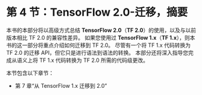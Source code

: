 # 第 4 节：TensorFlow 2.0-迁移，摘要

本书的本部分将以高级方式总结 **TensorFlow 2.0**（**TF 2.0**）的使用，以及与以前版本相比 TF 2.0 的兼容性差异。 如果您使用过 **TensorFlow 1.x**（**TF 1.x**），则本书的这一部分将重点介绍如何迁移到 TF 2.0。 尽管有一个将 TF 1.x 代码转换为 TF 2.0 的迁移 API，但它只是进行语法到语法的转换。 本部分还将深入指导您完成从语义上将 TF 1.x 代码转换为 TF 2.0 所需的代码级更改。

本节包含以下章节：

*   第 7 章“从 TensorFlow 1.x 迁移到 2.0”
